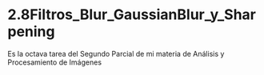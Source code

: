 # 2.8Filtros_Blur_GaussianBlur_y_Sharpening
Es la octava tarea del Segundo Parcial de mi materia de Análisis y Procesamiento de Imágenes

